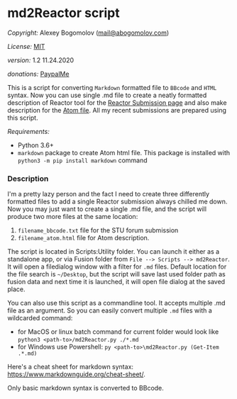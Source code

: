 # md2Reactor script

_Copyright:_ Alexey Bogomolov (mail@abogomolov.com)

_License:_ [MIT](https://mit-license.org/)

_version:_ 1.2 11.24.2020 

_donations:_ [PaypalMe](https://paypal.me/aabogomolov/10usd)

This is a script for converting `Markdown` formatted file to `BBcode` and `HTML` syntax.
Now you can use single .md file to create a neatly formatted description of Reactor tool for the [Reactor Submission page](https://www.steakunderwater.com/wesuckless/viewforum.php?f=33) and also make description for the [Atom file](https://www.steakunderwater.com/wesuckless/viewtopic.php?f=33&t=1799). All my recent submissions are prepared using this script. 

_Requirements:_

* Python 3.6+
* `markdown` package to create Atom html file. This package is installed with `python3 -m pip install markdown` command 

### Description

I'm a pretty lazy person and the fact I need to create three differently formatted files to add a single Reactor submission always chilled me down. Now you may just want to create a single .md file, and the script will produce two more files at the same location:
 
1. `filename_bbcode.txt` file for the STU forum submission
2. `filename_atom.html` file for Atom description.

The script is located in Scripts:Utility folder. You can launch it either as a standalone app, or via Fusion folder from `File --> Scripts --> md2Reactor`. It will open a filedialog window with a filter for `.md` files. Default location for the file search is `~/Desktop`, but the script will save last used folder path as fusion data and next time it is launched, it will open file dialog at the saved place.

You can also use this script as a commandline tool. It accepts multiple .md file as an argument. So you can easily convert multiple `.md` files with a wildcarded command:

* for MacOS or linux batch command for current folder would look like `python3 <path-to>/md2Reactor.py ./*.md`
* for Windows use Powershell: `py <path-to>\md2Reactor.py (Get-Item .*.md)`

Here's a cheat sheet for markdown syntax: https://www.markdownguide.org/cheat-sheet/. 

Only basic markdown syntax is converted to BBcode.